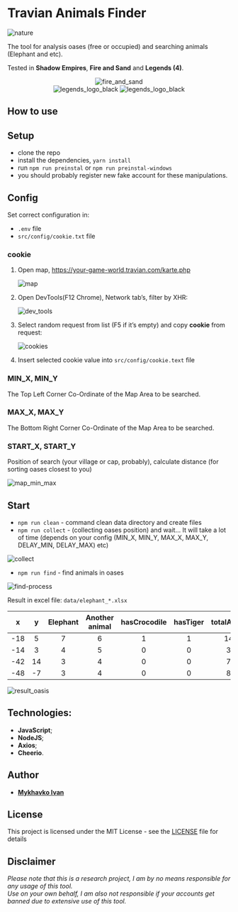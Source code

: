 # Travian Animals Finder

<img src="public/nature.png" alt="nature"/><br/>

The tool for analysis oases (free or occupied) and searching animals (Elephant and etc).

Tested in **Shadow Empires**, **Fire and Sand** and **Legends (4)**.

<p align="center">
<img src="public/fire_and_sand.png" alt="fire_and_sand"/><br/>
<img src="public/legends_logo_black.png" alt="legends_logo_black"/>
<img src="public/shadow_empires_logo.png" alt="legends_logo_black"/>
</p>

## How to use

## Setup

- clone the repo
- install the dependencies, `yarn install`
- run `npm run preinstal` or `npm run preinstal-windows`
- you should probably register new fake account for these manipulations.

## Config

Set correct configuration in:

- `.env` file
- `src/config/cookie.txt` file

### cookie

1. Open map, https://your-game-world.travian.com/karte.php

    <img src="public/map.png" alt="map"/>

2. Open DevTools(F12 Chrome), Network tab’s, filter by XHR:

    <img src="public/dev_tools.png" alt="dev_tools"/>

3. Select random request from list (F5 if it’s empty) and copy **cookie** from request:

   <img src="public/cookies.png" alt="cookies"/>

4. Insert selected cookie value into `src/config/cookie.text` file

### MIN_X, MIN_Y

The Top Left Corner Co-Ordinate of the Map Area to be searched.

### MAX_X, MAX_Y

The Bottom Right Corner Co-Ordinate of the Map Area to be searched.

### START_X, START_Y

Position of search (your village or cap, probably), calculate distance (for sorting oases closest to you)

<img src="public/map_min_max.png" alt="map_min_max"/>

## Start

- `npm run clean` - command clean data directory and create files
- `npm run collect` - (collecting oases position) and wait… It will take a lot of time (depends on your config (MIN_X,
  MIN_Y, MAX_X, MAX_Y, DELAY_MIN, DELAY_MAX) etc)

<img src="public/collect.png" alt="collect"/>

- `npm run find` - find animals in oases

<img src="public/find-process.png" alt="find-process"/>

Result in excel file: `data/elephant_*.xlsx`

|  x  |  y  | Elephant | Another animal | hasCrocodile | hasTiger | totalAnimal |
| :---: | :---: | :--------: | :--------------: | :------------: | :--------: | :-----------: |
| -18 |  5  | 7 | 6 | 1 | 1 | 141 |
| -14 |  3  | 4 | 5 | 0 | 0 | 34 |
| -42 |  14 | 3 | 4 | 0 | 0 | 77 |
| -48 |  -7 | 3 | 4 | 0 | 0 | 84 |

<img src="public/result_oasis.png" alt="result_oasis"/>

## Technologies:

- **JavaScript**;
- **NodeJS**;
- **Axios**;
- **Cheerio**.

## Author

* [**Mykhavko Ivan**](https://github.com/Tegos)

## License

This project is licensed under the MIT License - see the [LICENSE](LICENSE) file for details

## Disclaimer

_Please note that this is a research project, I am by no means responsible for any usage of this tool._  
_Use on your own behalf, I am also not responsible if your accounts get banned due to extensive use of this tool._

